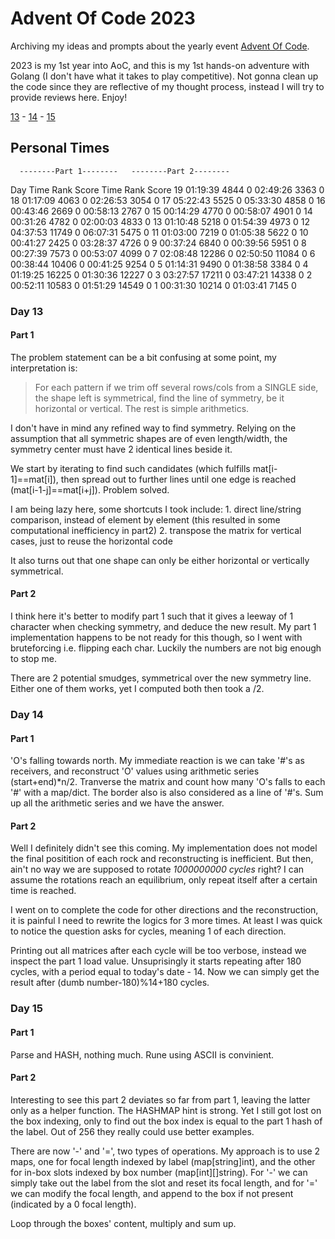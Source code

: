 # Advent Of Code 2023

Archiving my ideas and prompts about the yearly event [Advent Of Code](https://adventofcode.com/).

2023 is my 1st year into AoC, and this is my 1st hands-on adventure with Golang (I don't have what it takes to play competitive). Not gonna clean up the code since they are reflective of my thought process, instead I will try to provide reviews here. Enjoy!

[13](#day-13) - [14](#day-14) - [15](#day-15)

## Personal Times

      --------Part 1--------   --------Part 2--------
Day       Time   Rank  Score       Time   Rank  Score
 19   01:19:39   4844      0   02:49:26   3363      0
 18   01:17:09   4063      0   02:26:53   3054      0
 17   05:22:43   5525      0   05:33:30   4858      0
 16   00:43:46   2669      0   00:58:13   2767      0
 15   00:14:29   4770      0   00:58:07   4901      0
 14   00:31:26   4782      0   02:00:03   4833      0
 13   01:10:48   5218      0   01:54:39   4973      0
 12   04:37:53  11749      0   06:07:31   5475      0
 11   01:03:00   7219      0   01:05:38   5622      0
 10   00:41:27   2425      0   03:28:37   4726      0
  9   00:37:24   6840      0   00:39:56   5951      0
  8   00:27:39   7573      0   00:53:07   4099      0
  7   02:08:48  12286      0   02:50:50  11084      0
  6   00:38:44  10406      0   00:41:25   9254      0
  5   01:14:31   9490      0   01:38:58   3384      0
  4   01:19:25  16225      0   01:30:36  12227      0
  3   03:27:57  17211      0   03:47:21  14338      0
  2   00:52:11  10583      0   01:51:29  14549      0
  1   00:31:30  10214      0   01:03:41   7145      0

### Day 13

#### Part 1

The problem statement can be a bit confusing at some point, my interpretation is: 

> For each pattern if we trim off several rows/cols from a SINGLE side, the shape left is symmetrical, find the line of symmetry, be it horizontal or vertical. The rest is simple arithmetics.

I don't have in mind any refined way to find symmetry. Relying on the assumption that all symmetric shapes are of even length/width, the symmetry center must have 2 identical lines beside it. 

We start by iterating to find such candidates (which fulfills mat[i-1]==mat[i]), then spread out to further lines until one edge is reached (mat[i-1-j]==mat[i+j]). Problem solved.

I am being lazy here, some shortcuts I took include: 1. direct line/string comparison, instead of element by element (this resulted in some computational inefficiency in part2) 2. transpose the matrix for vertical cases, just to reuse the horizontal code

It also turns out that one shape can only be either horizontal or vertically symmetrical.

#### Part 2

I think here it's better to modify part 1 such that it gives a leeway of 1 character when checking symmetry, and deduce the new result. My part 1 implementation happens to be not ready for this though, so I went with bruteforcing i.e. flipping each char. Luckily the numbers are not big enough to stop me.

There are 2 potential smudges, symmetrical over the new symmetry line. Either one of them works, yet I computed both then took a /2.

### Day 14

#### Part 1

'O's falling towards north. My immediate reaction is we can take '#'s as receivers, and reconstruct 'O' values using arithmetic series (start+end)\*n/2. Tranverse the matrix and count how many 'O's falls to each '#' with a map/dict. The border also is also considered as a line of '#'s. Sum up all the arithmetic series and we have the answer.

#### Part 2

Well I definitely didn't see this coming. My implementation does not model the final positition of each rock and reconstructing is inefficient. But then, ain't no way we are supposed to rotate *1000000000 cycles* right? I can assume the rotations reach an equilibrium, only repeat itself after a certain time is reached.

I went on to complete the code for other directions and the reconstruction, it is painful I need to rewrite the logics for 3 more times. At least I was quick to notice the question asks for cycles, meaning 1 of each direction.

Printing out all matrices after each cycle will be too verbose, instead we inspect the part 1 load value. Unsuprisingly it starts repeating after 180 cycles, with a period equal to today's date - 14. Now we can simply get the result after (dumb number-180)%14+180 cycles.

### Day 15

#### Part 1

Parse and HASH, nothing much. Rune using ASCII is convinient.

#### Part 2

Interesting to see this part 2 deviates so far from part 1, leaving the latter only as a helper function. The HASHMAP hint is strong. Yet I still got lost on the box indexing, only to find out the box index is equal to the part 1 hash of the label. Out of 256 they really could use better examples.

There are now '-' and '=', two types of operations. My approach is to use 2 maps, one for focal length indexed by label (map\[string\]int), and the other for in-box slots indexed by box number (map\[int\]\[\]string). For '-' we can simply take out the label from the slot and reset its focal length, and for '=' we can modify the focal length, and append to the box if not present (indicated by a 0 focal length).

Loop through the boxes' content, multiply and sum up.
